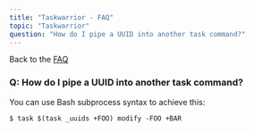 ```yaml
---
title: "Taskwarrior - FAQ"
topic: "Taskwarrior"
question: "How do I pipe a UUID into another task command?"
---
```


Back to the [FAQ](/support/faq)

### Q: How do I pipe a UUID into another task command?

You can use Bash subprocess syntax to achieve this:

```
$ task $(task _uuids +FOO) modify -FOO +BAR
```

